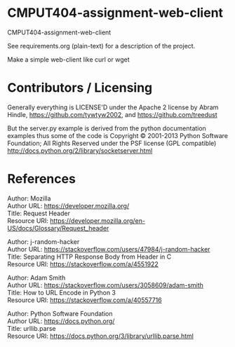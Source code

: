 CMPUT404-assignment-web-client
==============================

CMPUT404-assignment-web-client

See requirements.org (plain-text) for a description of the project.

Make a simple web-client like curl or wget

Contributors / Licensing
========================

Generally everything is LICENSE'D under the Apache 2 license by Abram Hindle, 
https://github.com/tywtyw2002, and https://github.com/treedust

But the server.py example is derived from the python documentation
examples thus some of the code is Copyright © 2001-2013 Python
Software Foundation; All Rights Reserved under the PSF license (GPL
compatible) http://docs.python.org/2/library/socketserver.html

References
========================
Author: Mozilla <br />
Author URL: https://developer.mozilla.org/  <br />
Title: Request Header <br />
Resource URI: https://developer.mozilla.org/en-US/docs/Glossary/Request_header <br />

Author: j-random-hacker <br />
Author URL: https://stackoverflow.com/users/47984/j-random-hacker <br />
Title: Separating HTTP Response Body from Header in C <br />
Resource URI: https://stackoverflow.com/a/4551922 <br />

Author: Adam Smith <br />
Author URL: https://stackoverflow.com/users/3058609/adam-smith <br />
Title: How to URL Encode in Python 3 <br />
Resource URI: https://stackoverflow.com/a/40557716 <br />

Author: Python Software Foundation <br />
Author URL: https://docs.python.org/ <br />
Title: urllib.parse <br />
Resource URI: https://docs.python.org/3/library/urllib.parse.html <br />

